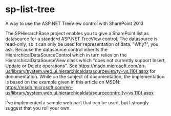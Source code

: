 # sp-list-tree
A way to use the ASP.NET TreeView control with SharePoint 2013

The SPHierarchBase project enables you to give a SharePoint list as datasource for a standard ASP.NET TreeView control.
The datasource is read-only, so it can only be used for representation of data. "Why?", you ask. Because the datasource control inherits the 
HierarchicalDataSourceControl which in turn relies on the HierarchicalDataSourceView class which "does not currently support Insert, Update or Delete operations".
See https://msdn.microsoft.com/en-us/library/system.web.ui.hierarchicaldatasourceview(v=vs.110).aspx for documentation.
While on the subject of documentation, the implementation is based on the example given in this article on MSDN:
https://msdn.microsoft.com/en-us/library/system.web.ui.hierarchicaldatasourcecontrol(v=vs.110).aspx
 
I've implemented a sample web part that can be used, but I strongly suggest that you roll your own.
